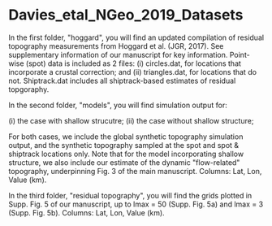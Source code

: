 # Davies_etal_NGeo_2019_Datasets

In the first folder, "hoggard", you will find an updated compilation of residual topography measurements from Hoggard et al. (JGR, 2017). See supplementary information of our manuscript for key information. Point-wise (spot) data is included as 2 files: (i) circles.dat, for locations that incorporate a crustal correction; and (ii) triangles.dat, for locations that do not. Shiptrack.dat includes all shiptrack-based estimates of residual topgoraphy. 

In the second folder, "models", you will find simulation output for:

(i) the case with shallow strucutre;
(ii) the case without shallow structure;

For both cases, we include the global synthetic topography simulation output, and the synthetic topography sampled at the spot and spot & shiptrack locations only. Note that for the model incorporating shallow structure, we also include our estimate of the dynamic "flow-related" topography, underpinning Fig. 3 of the main manuscript. Columns: Lat, Lon, Value (km).

In the third folder, "residual topography", you will find the grids plotted in Supp. Fig. 5 of our manuscript, up to lmax = 50 (Supp. Fig. 5a) and lmax = 3 (Supp. Fig. 5b).  Columns: Lat, Lon, Value (km).


